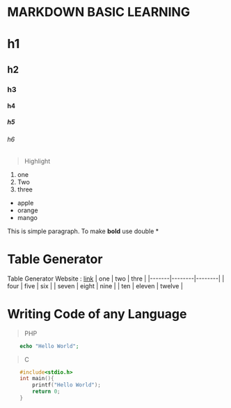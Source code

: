 # MARKDOWN BASIC LEARNING
# h1
## h2
### h3
#### h4
##### h5
###### h6
> Highlight

1. one
2. Two
3. three

* apple
* orange
* mango

This is simple paragraph. To make **bold** use double *

# Table Generator
Table Generator Website : [link](https://www.tablesgenerator.com/markdown_tables)
| one   | two    | thre   |
|-------|--------|--------|
| four  | five   | six    |
| seven | eight  | nine   |
| ten   | eleven | twelve |


# Writing Code of any Language
> PHP
```php
    echo "Hello World";
```

> C
```c
    #include<stdio.h>
    int main(){
        printf("Hello World");
        return 0;
    }
```
